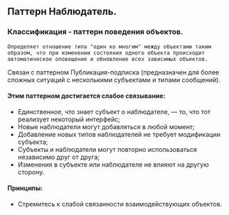 ## Паттерн Наблюдатель.
### Классификация - паттерн поведения объектов.

`
Определяет отношение типа "один ко многим" между объектами таким образом, что при изменении состояния одного объекта
происходит автоматическое оповещение и обновление всех зависимых объектов.
`

Связан с паттерном Публикация-подписка 
(предназначен для более сложных ситуаций с несколькими субъектами и типами сообщений).

#### Этим паттерном достигается слабое связывание:
- Единственное, что знает субъект о наблюдателе, — то, что тот реализует некоторый интерфейс;
- Новые наблюдатели могут добавляться в любой момент;
- Добавление новых типов наблюдателей не требует модификации субъекта;
- Субъекты и наблюдатели могут повторно использоваться независимо друг от друга;
- Изменения в субъекте или наблюдателе не влияют на другую сторону.


#### Принципы:
- Стремитесь к слабой связанности взаимодействующих объектов.